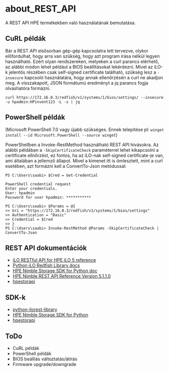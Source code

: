 # about_REST_API

A REST API HPE termékekben való használatának bemutatása.

## CuRL példák

Bár a REST API elsősorban gép-gép kapcsolatra lett tervezve, olykor előfordulhat, hogy arra van szükség, hogy azt program írása nélkül legyen használható. Ezért olyan rendszereken, melyeken a curl parancs elérhető, az alábbi módon lehet például a BIOS beállításokat lekérdezni. Mivel az iLO-k jelentős részében csak self-signed certificate található, szükség lesz a `-insecure` kapcsoló használatára, hogy annak ellenőrzésén a curl ne akadjon meg. A visszakapott, JSON formátumú eredményt a jq parancs fogja olvashatóra formázni.

    curl https://172.16.0.3/redfish/v1/systems/1/bios/settings/ --insecure -u hpadmin:HPinvent123 -L -s | jq

## PowerShell példák
(Microsoft PowerShell 7.0 vagy újabb szükséges. Ennek telepítése pl: `winget install --id Microsoft.PowerShell --source winget`)

PowerShellben a Invoke-RestMethod használható REST API hívásokra. Az alábbi példában a `-SkipCertificateCheck` paraméterrel lehet kikapcsolni a certificate ellnőrzést, ez fontos, ha az iLO-nak self-signed certificate-je van, ami általában a jellemző állapot. Mivel a kimenet itt is ömlesztett, mint a curl esetében, azt formázni kell a ConvertTo-Json metódussal:

    PS C:\Users\saabi> $Cred = Get-Credential
    
    PowerShell credential request
    Enter your credentials.
    User: hpadmin
    Password for user hpadmin: ***********
    
    PS C:\Users\saabi> $Params = @{
    >> Uri = "https://172.16.0.3/redfish/v1/systems/1/bios/settings"
    >> Authentication = "Basic"
    >> Credential = $Cred
    >> }
    PS C:\Users\saabi> Invoke-RestMethod @Params -SkipCertificateCheck | ConvertTo-Json

## REST API dokumentációk
- [iLO RESTful API for HPE iLO 5 reference](https://hewlettpackard.github.io/ilo-rest-api-docs/ilo5/)
- [Python iLO Redfish Library docs](https://hewlettpackard.github.io/python-ilorest-library/)
- [HPE Nimble Storage SDK for Python doc](https://hpe-storage.github.io/nimble-python-sdk/)
- [HPE Nimble REST API Reference Version 5.1.1.0](https://infosight.hpe.com/InfoSight/media/cms/active/public/pubs_REST_API_Reference_NOS_51x.whz//index.html)
- [hpestorapi](https://hpestorapi.readthedocs.io/en/latest/)

## SDK-k
- [python-ilorest-library](https://github.com/HewlettPackard/python-ilorest-library)
- [HPE Nimble Storage SDK for Python](https://github.com/hpe-storage/nimble-python-sdk)
- [hpestorapi](https://github.com/HewlettPackard/python-storage-clients)

## ToDo
- CuRL példák
- PowerShell példák
- BIOS beállíás változtatás/átírás
- Firmware upgrade/downgrade